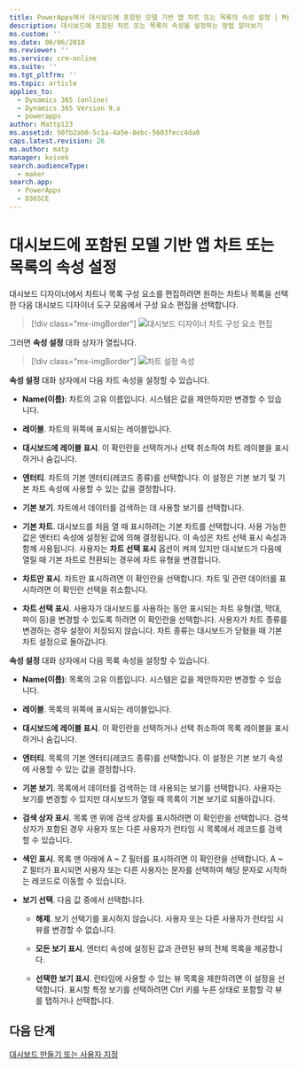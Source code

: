 ```yaml
---
title: PowerApps에서 대시보드에 포함된 모델 기반 앱 차트 또는 목록의 속성 설정 | MicrosoftDocs
description: 대시보드에 포함된 차트 또는 목록의 속성을 설정하는 방법 알아보기
ms.custom: ''
ms.date: 06/06/2018
ms.reviewer: ''
ms.service: crm-online
ms.suite: ''
ms.tgt_pltfrm: ''
ms.topic: article
applies_to:
  - Dynamics 365 (online)
  - Dynamics 365 Version 9.x
  - powerapps
author: Mattp123
ms.assetid: 50fb2ab0-5c1a-4a5e-8ebc-5603fecc4da0
caps.latest.revision: 26
ms.author: matp
manager: kvivek
search.audienceType:
  - maker
search.app:
  - PowerApps
  - D365CE
---
```

# <a name="set-properties-for-a-model-driven-app-chart-or-list-included-in-a-dashboard"></a>대시보드에 포함된 모델 기반 앱 차트 또는 목록의 속성 설정

대시보드 디자이너에서 차트나 목록 구성 요소를 편집하려면 원하는 차트나 목록을 선택한 다음 대시보드 디자이너 도구 모음에서 구성 요소 편집을 선택합니다.   
  > [!div class="mx-imgBorder"] 
  > ![대시보드 디자이너 차트 구성 요소 편집](media/dashboard-chart-select.png)

그러면 **속성 설정** 대화 상자가 열립니다.

  > [!div class="mx-imgBorder"] 
  > ![차트 설정 속성](media/set-properties-chart.png)  
 
**속성 설정** 대화 상자에서 다음 차트 속성을 설정할 수 있습니다.  
  
- **Name(이름)**: 차트의 고유 이름입니다. 시스템은 값을 제안하지만 변경할 수 있습니다.  
  
- **레이블**. 차트의 위쪽에 표시되는 레이블입니다.  
  
- **대시보드에 레이블 표시**. 이 확인란을 선택하거나 선택 취소하여 차트 레이블을 표시하거나 숨깁니다.  
  
- **엔터티**. 차트의 기본 엔터티(레코드 종류)를 선택합니다. 이 설정은 기본 보기 및 기본 차트 속성에 사용할 수 있는 값을 결정합니다.  
  
- **기본 보기**. 차트에서 데이터를 검색하는 데 사용할 보기를 선택합니다.  
  
- **기본 차트**. 대시보드를 처음 열 때 표시하려는 기본 차트를 선택합니다. 사용 가능한 값은 엔터티 속성에 설정된 값에 의해 결정됩니다. 이 속성은 차트 선택 표시 속성과 함께 사용됩니다. 사용자는 **차트 선택 표시** 옵션이 켜져 있지만 대시보드가 다음에 열릴 때 기본 차트로 전환되는 경우에 차트 유형을 변경합니다.  
  
- **차트만 표시**. 차트만 표시하려면 이 확인란을 선택합니다. 차트 및 관련 데이터를 표시하려면 이 확인란 선택을 취소합니다.  
  
- **차트 선택 표시**. 사용자가 대시보드를 사용하는 동안 표시되는 차트 유형(열, 막대, 파이 등)을 변경할 수 있도록 하려면 이 확인란을 선택합니다. 사용자가 차트 종류를 변경하는 경우 설정이 저장되지 않습니다. 차트 종류는 대시보드가 닫혔을 때 기본 차트 설정으로 돌아갑니다.  
  
**속성 설정** 대화 상자에서 다음 목록 속성을 설정할 수 있습니다.  
  
- **Name(이름)**: 목록의 고유 이름입니다. 시스템은 값을 제안하지만 변경할 수 있습니다.  
  
- **레이블**. 목록의 위쪽에 표시되는 레이블입니다.  
  
- **대시보드에 레이블 표시**. 이 확인란을 선택하거나 선택 취소하여 목록 레이블을 표시하거나 숨깁니다.  
  
- **엔터티**. 목록의 기본 엔터티(레코드 종류)를 선택합니다. 이 설정은 기본 보기 속성에 사용할 수 있는 값을 결정합니다.  
  
- **기본 보기**. 목록에서 데이터를 검색하는 데 사용되는 보기를 선택합니다. 사용자는 보기를 변경할 수 있지만 대시보드가 열릴 때 목록이 기본 보기로 되돌아갑니다.  
  
- **검색 상자 표시**. 목록 맨 위에 검색 상자를 표시하려면 이 확인란을 선택합니다. 검색 상자가 포함된 경우 사용자 또는 다른 사용자가 런타임 시 목록에서 레코드를 검색할 수 있습니다.  
  
- **색인 표시**. 목록 맨 아래에 A ~ Z 필터를 표시하려면 이 확인란을 선택합니다. A ~ Z 필터가 표시되면 사용자 또는 다른 사용자는 문자를 선택하여 해당 문자로 시작하는 레코드로 이동할 수 있습니다.  
  
- **보기 선택**. 다음 값 중에서 선택합니다.  
  
    - **해제**. 보기 선택기를 표시하지 않습니다. 사용자 또는 다른 사용자가 런타임 시 뷰를 변경할 수 없습니다.  
  
    - **모든 보기 표시**. 엔터티 속성에 설정된 값과 관련된 뷰의 전체 목록을 제공합니다.  
  
    - **선택한 보기 표시**. 런타임에 사용할 수 있는 뷰 목록을 제한하려면 이 설정을 선택합니다. 표시할 특정 보기를 선택하려면 Ctrl 키를 누른 상태로 포함할 각 뷰를 탭하거나 선택합니다.  
 
## <a name="next-steps"></a>다음 단계  
 [대시보드 만들기 또는 사용자 지정](create-edit-dashboards.md)
